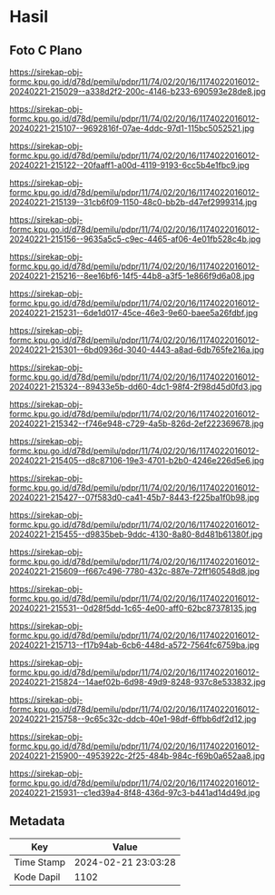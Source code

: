 # Hasil

## Foto C Plano

https://sirekap-obj-formc.kpu.go.id/d78d/pemilu/pdpr/11/74/02/20/16/1174022016012-20240221-215029--a338d2f2-200c-4146-b233-690593e28de8.jpg

https://sirekap-obj-formc.kpu.go.id/d78d/pemilu/pdpr/11/74/02/20/16/1174022016012-20240221-215107--9692816f-07ae-4ddc-97d1-115bc5052521.jpg

https://sirekap-obj-formc.kpu.go.id/d78d/pemilu/pdpr/11/74/02/20/16/1174022016012-20240221-215122--20faaff1-a00d-4119-9193-6cc5b4e1fbc9.jpg

https://sirekap-obj-formc.kpu.go.id/d78d/pemilu/pdpr/11/74/02/20/16/1174022016012-20240221-215139--31cb6f09-1150-48c0-bb2b-d47ef2999314.jpg

https://sirekap-obj-formc.kpu.go.id/d78d/pemilu/pdpr/11/74/02/20/16/1174022016012-20240221-215156--9635a5c5-c9ec-4465-af06-4e01fb528c4b.jpg

https://sirekap-obj-formc.kpu.go.id/d78d/pemilu/pdpr/11/74/02/20/16/1174022016012-20240221-215216--8ee16bf6-14f5-44b8-a3f5-1e866f9d6a08.jpg

https://sirekap-obj-formc.kpu.go.id/d78d/pemilu/pdpr/11/74/02/20/16/1174022016012-20240221-215231--6de1d017-45ce-46e3-9e60-baee5a26fdbf.jpg

https://sirekap-obj-formc.kpu.go.id/d78d/pemilu/pdpr/11/74/02/20/16/1174022016012-20240221-215301--6bd0936d-3040-4443-a8ad-6db765fe216a.jpg

https://sirekap-obj-formc.kpu.go.id/d78d/pemilu/pdpr/11/74/02/20/16/1174022016012-20240221-215324--89433e5b-dd60-4dc1-98f4-2f98d45d0fd3.jpg

https://sirekap-obj-formc.kpu.go.id/d78d/pemilu/pdpr/11/74/02/20/16/1174022016012-20240221-215342--f746e948-c729-4a5b-826d-2ef222369678.jpg

https://sirekap-obj-formc.kpu.go.id/d78d/pemilu/pdpr/11/74/02/20/16/1174022016012-20240221-215405--d8c87106-19e3-4701-b2b0-4246e226d5e6.jpg

https://sirekap-obj-formc.kpu.go.id/d78d/pemilu/pdpr/11/74/02/20/16/1174022016012-20240221-215427--07f583d0-ca41-45b7-8443-f225ba1f0b98.jpg

https://sirekap-obj-formc.kpu.go.id/d78d/pemilu/pdpr/11/74/02/20/16/1174022016012-20240221-215455--d9835beb-9ddc-4130-8a80-8d481b61380f.jpg

https://sirekap-obj-formc.kpu.go.id/d78d/pemilu/pdpr/11/74/02/20/16/1174022016012-20240221-215609--f667c496-7780-432c-887e-72ff160548d8.jpg

https://sirekap-obj-formc.kpu.go.id/d78d/pemilu/pdpr/11/74/02/20/16/1174022016012-20240221-215531--0d28f5dd-1c65-4e00-aff0-62bc87378135.jpg

https://sirekap-obj-formc.kpu.go.id/d78d/pemilu/pdpr/11/74/02/20/16/1174022016012-20240221-215713--f17b94ab-6cb6-448d-a572-7564fc6759ba.jpg

https://sirekap-obj-formc.kpu.go.id/d78d/pemilu/pdpr/11/74/02/20/16/1174022016012-20240221-215824--14aef02b-6d98-49d9-8248-937c8e533832.jpg

https://sirekap-obj-formc.kpu.go.id/d78d/pemilu/pdpr/11/74/02/20/16/1174022016012-20240221-215758--9c65c32c-ddcb-40e1-98df-6ffbb6df2d12.jpg

https://sirekap-obj-formc.kpu.go.id/d78d/pemilu/pdpr/11/74/02/20/16/1174022016012-20240221-215900--4953922c-2f25-484b-984c-f69b0a652aa8.jpg

https://sirekap-obj-formc.kpu.go.id/d78d/pemilu/pdpr/11/74/02/20/16/1174022016012-20240221-215931--c1ed39a4-8f48-436d-97c3-b441ad14d49d.jpg


## Metadata

| Key        | Value               |
| ---------- | ------------------- |
| Time Stamp | 2024-02-21 23:03:28 |
| Kode Dapil | 1102                |



